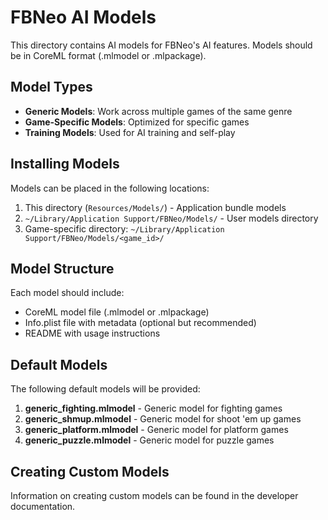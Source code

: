 # FBNeo AI Models

This directory contains AI models for FBNeo's AI features. Models should be in CoreML format (.mlmodel or .mlpackage).

## Model Types

- **Generic Models**: Work across multiple games of the same genre
- **Game-Specific Models**: Optimized for specific games
- **Training Models**: Used for AI training and self-play

## Installing Models

Models can be placed in the following locations:

1. This directory (`Resources/Models/`) - Application bundle models
2. `~/Library/Application Support/FBNeo/Models/` - User models directory
3. Game-specific directory: `~/Library/Application Support/FBNeo/Models/<game_id>/`

## Model Structure

Each model should include:

- CoreML model file (.mlmodel or .mlpackage)
- Info.plist file with metadata (optional but recommended)
- README with usage instructions

## Default Models

The following default models will be provided:

1. **generic_fighting.mlmodel** - Generic model for fighting games
2. **generic_shmup.mlmodel** - Generic model for shoot 'em up games
3. **generic_platform.mlmodel** - Generic model for platform games
4. **generic_puzzle.mlmodel** - Generic model for puzzle games

## Creating Custom Models

Information on creating custom models can be found in the developer documentation. 